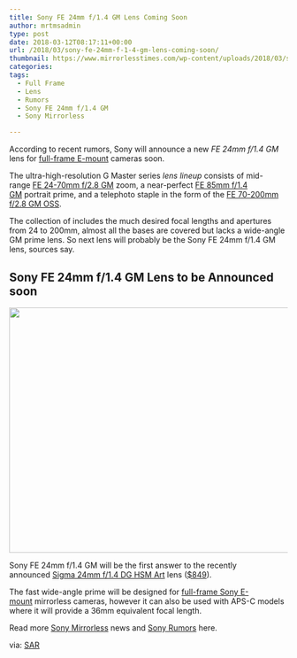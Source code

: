 ```yaml
---
title: Sony FE 24mm f/1.4 GM Lens Coming Soon
author: mrtmsadmin
type: post
date: 2018-03-12T08:17:11+00:00
url: /2018/03/sony-fe-24mm-f-1-4-gm-lens-coming-soon/
thumbnail: https://www.mirrorlesstimes.com/wp-content/uploads/2018/03/sigma-24mm-f-1.4-fe-lens.jpg
categories:
tags:
  - Full Frame
  - Lens
  - Rumors
  - Sony FE 24mm f/1.4 GM
  - Sony Mirrorless

---
```

According to recent rumors, Sony will announce a new _FE 24mm f/1.4 GM_ lens for [full-frame E-mount][1] cameras soon.

The ultra-high-<wbr />resolution G Master series _lens lineup_ consists of mid-range <a href="https://aax-us-east.amazon-adsystem.com/x/c/Qka9pzPHHoIfn_E4HFNkaZMAAAFiGUHq7wEAAAFKAaRH7dg/https://assoc-redirect.amazon.com/g/r/https://www.amazon.com/Sony-FE-24-70mm-2-8-Lens/dp/B01BESQYJW/ref=as_at?creativeASIN=B01BESQYJW&linkCode=w61&imprToken=bKapuoai6GzA0vpV2ChnxA&slotNum=0&tag=daicamnew-20" target="_blank" rel="nofollow noopener" data-amzn-asin="B01BESQYJW">FE 24-70mm f/2.8 GM</a> zoom, a near-perfect <a href="https://aax-us-east.amazon-adsystem.com/x/c/Qka9pzPHHoIfn_E4HFNkaZMAAAFiGUHq7wEAAAFKAaRH7dg/https://assoc-redirect.amazon.com/g/r/https://www.amazon.com/Sony-FE-85mm-1-4-Lens/dp/B01BESR5KO/ref=as_at?creativeASIN=B01BESR5KO&linkCode=w61&imprToken=bKapuoai6GzA0vpV2ChnxA&slotNum=1&tag=daicamnew-20" target="_blank" rel="nofollow noopener" data-amzn-asin="B01BESR5KO">FE 85mm f/1.4 GM</a> portrait prime, and a telephoto staple in the form of the <a href="https://aax-us-east.amazon-adsystem.com/x/c/Qka9pzPHHoIfn_E4HFNkaZMAAAFiGUHq7wEAAAFKAaRH7dg/https://assoc-redirect.amazon.com/g/r/https://www.amazon.com/Sony-70-200mm-2-8-OSS-Lens/dp/B01IDQEQ34/ref=as_at?creativeASIN=B01IDQEQ34&linkCode=w61&imprToken=bKapuoai6GzA0vpV2ChnxA&slotNum=2&tag=daicamnew-20" target="_blank" rel="nofollow noopener" data-amzn-asin="B01IDQEQ34">FE 70-200mm f/2.8 GM OSS</a>.

The collection of includes the much desired focal lengths and apertures from 24 to 200mm, almost all the bases are covered but lacks a wide-angle GM prime lens. So next lens will probably be the Sony FE 24mm f/1.4 GM lens, sources say.<!--more-->

## Sony FE 24mm f/1.4 GM Lens to be Announced soon

[<img class="aligncenter size-full wp-image-1810" src="https://i2.wp.com/www.mirrorlesstimes.com/wp-content/uploads/2018/03/sigma-24mm-f-1.4-fe-lens.jpg?resize=600%2C443&#038;ssl=1" alt="" width="600" height="443" srcset="https://i2.wp.com/www.mirrorlesstimes.com/wp-content/uploads/2018/03/sigma-24mm-f-1.4-fe-lens.jpg?w=900&ssl=1 900w, https://i2.wp.com/www.mirrorlesstimes.com/wp-content/uploads/2018/03/sigma-24mm-f-1.4-fe-lens.jpg?resize=406%2C300&ssl=1 406w, https://i2.wp.com/www.mirrorlesstimes.com/wp-content/uploads/2018/03/sigma-24mm-f-1.4-fe-lens.jpg?resize=768%2C567&ssl=1 768w" sizes="(max-width: 600px) 100vw, 600px" data-recalc-dims="1" />][2]

Sony FE 24mm f/1.4 GM will be the first answer to the recently announced [Sigma 24mm f/1.4 DG HSM Art][3] lens ([$849][4]).

The fast wide-angle prime will be designed for [full-frame Sony E-mount][1] mirrorless cameras, however it can also be used with APS-C models where it will provide a 36mm equivalent focal length.

Read more <a href="https://www.mirrorlesstimes.com/tags/sony-mirrorless/" target="_blank" rel="noopener">Sony Mirrorless</a> news and <a href="https://www.dailycameranews.com/tag/sony-rumors/" target="_blank" rel="noopener">Sony Rumors</a> here.

via: <a href="https://www.sonyalpharumors.com/sr4-sony-will-soon-announce-the-new-24mm-f-1-4-fe/" target="_blank" rel="nofollow noopener">SAR</a>

 [1]: https://www.dailycameranews.com/2017/03/best-sony-full-frame-e-mount-lenses/
 [2]: https://i2.wp.com/www.mirrorlesstimes.com/wp-content/uploads/2018/03/sigma-24mm-f-1.4-fe-lens.jpg?ssl=1
 [3]: https://www.mirrorlesstimes.com/tags/sigma-24mm-f-1-4-dg-hsm-art/
 [4]: https://www.bhphotovideo.com/c/product/1393491-REG/sigma_24mm_f_1_4_dg_hsm.html/BI/20175/KBID/14249